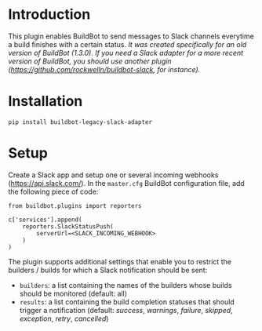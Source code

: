 # Introduction
This plugin enables BuildBot to send messages to Slack channels everytime a build finishes with a certain status.
*It was created specifically for an old version of BuildBot (1.3.0). If you need a Slack adapter for a more recent version of BuildBot, you should use another plugin (https://github.com/rockwelln/buildbot-slack, for instance).*

# Installation
```
pip install buildbot-legacy-slack-adapter
```

# Setup
Create a Slack app and setup one or several incoming webhooks (https://api.slack.com/).
In the `master.cfg` BuildBot configuration file, add the following piece of code:
```
from buildbot.plugins import reporters

c['services'].append(
    reporters.SlackStatusPush(
        serverUrl=<SLACK_INCOMING_WEBHOOK>
    )
)
```

The plugin supports additional settings that enable you to restrict the builders / builds for which a Slack notification should be sent:
* `builders`: a list containing the names of the builders whose builds should be monitored (default: all)
* `results`: a list containing the build completion statuses that should trigger a notification (default: _success_, _warnings_, _failure_, _skipped_, _exception_, _retry_, _cancelled_)
